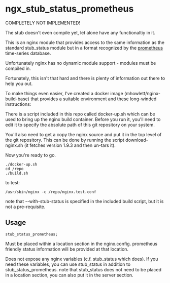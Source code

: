 # ngx_stub_status_prometheus

COMPLETELY NOT IMPLEMENTED! 

The stub doesn't even compile yet, let alone have any functionaltiy in it.

This is an nginx module that provides access to the same information as the standard stub_status module but in a format recognized by the <a href="http://prometheus.io">prometheus</a> time-series database.

Unfortunately nginx has no dynamic module support - modules must be compiled in.

Fortunately, this isn't that hard and there is plenty of information out there to help you out.

To make things even easier, I've created a docker image (mhowlett/nginx-build-base) that provides a suitable environment and these long-winded instructions:

There is a script included in this repo called docker-up.sh which can be used to bring up the nginx build container. Before you run it, you'll need to edit it to specify the absolute path of this git repository on your system.

You'll also need to get a copy the nginx source and put it in the top level of the git repository. This can be done by running the script download-nginx.sh (it fetches version 1.9.3 and then un-tars it).

Now you're ready to go. 

    ./docker-up.sh
    cd /repo
    ./build.sh

to test:

    /usr/sbin/nginx -c /repo/nginx.test.conf

note that --with-stub-status is specified in the included build script, but it is not a pre-requisite.

## Usage

    stub_status_prometheus;

Must be placed within a location section in the nginx.config. prometheus friendly status information will be provided at that location.

Does not expose any nginx variables (c.f. stub_status which does). If you need these variables, you can use stub_status in addition to stub_status_prometheus. note that stub_status does not need to be placed in a location section, you can also put it in the server section.
